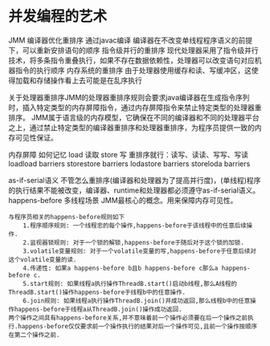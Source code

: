 # 并发编程的艺术

JMM
编译器优化重排序 通过javac编译
	编译器在不改变单线程程序语义的前提下，可以重新安排语句的顺序
指令级并行的重排序
	现代处理器采用了指令级并行技术，将多条指令重叠执行，如果不存在数据依赖性，处理器可以改变语句对应机器指令的执行顺序
内存系统的重排序
	由于处理器使用缓存和读、写缓冲区，这使得加载和存储操作看上去可能是在乱序执行
	
关于处理器重排序JMM的处理器重排序规则会要求java编译器在生成指令序列时，插入特定类型的内存屏障指令，通过内存屏障指令来禁止特定类型的处理器重排序。
JMM属于语言级的内存模型，它确保在不同的编译器和不同的处理器平台之上，通过禁止特定类型的编译器重排序和处理器重排序，为程序员提供一致的内存可见性保证。

内存屏障 如何记忆
	load 读取 store 写 重排序就行：读写、读读、写写、写读
	loadload barriers
	storestore barriers
	lodastore barriers
	storeloda barriers

as-if-serial语义
	不管怎么重排序(编译器和处理器为了提高并行度)，(单线程)程序的执行结果不能被改变，编译器、runtime和处理器都必须遵守as-if-serial语义。
happens-before 多线程场景
	JMM最核心的概念。用来保障内存可见性。
	
	与程序员相关的happens-before规则如下
		1.程序顺序规则: 一个线程忠的每个操作,happens-before于该线程中的任意后续操作.
		2.监视器锁规则: 对于一个锁的解锁,happens-before于随后对于这个锁的加锁.
		3.volatile变量规则: 对于一个volatile变量的写,happens-before于任意后续对这个volatile变量的读.
		4.传递性: 如果a happens-before b且b happens-before c那么a happens-before c.
		5.start规则: 如果线程a执行操作ThreadB.start()启动b线程,那么A线程的ThreadB.start()操作happens-before于线程b中的任意操作.
		6.join规则: 如果线程a执行操作ThreadB.join()并成功返回,那么线程b中的任意操作happens-before于线程a从ThreadB.join()操作成功返回.
	两个操作之间具有happens-before关系,并不意味着前一个操作必须要在后一个操作之前执行.happens-before仅仅要求前一个操作执行的结果对后一个操作可见,且前一个操作按顺序在第二个操作之前.